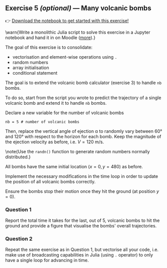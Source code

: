 <!--This file was generated, do not modify it.-->
## Exercise 5 _(optional)_ — **Many volcanic bombs**

👉 [Download the notebook to get started with this exercise!](https://github.com/eth-vaw-glaciology/course-101-0250-00/blob/main/notebooks/lecture1_ex5.ipynb)

\warn{Write a monolithic Julia script to solve this exercise in a Jupyter notebook and hand it in on Moodle ([more](/homework)).}

The goal of this exercise is to consolidate:
- vectorisation and element-wise operations using `.`
- random numbers
- array initialisation
- conditional statement

The goal is to extend the volcanic bomb calculator (exercise 3) to handle `nb` bombs.

To do so, start from the script you wrote to predict the trajectory of a single volcanic bomb and extend it to handle `nb` bombs.

Declare a new variable for the number of volcanic bombs

````julia:ex1
nb = 5 # number of volcanic bombs
````

Then, replace the vertical angle of ejection α to randomly vary between 60° and 120° with respect to the horizon for each bomb. Keep the magnitude of the ejection velocity as before, i.e. $V=120$ m/s.

\note{Use the `randn()` function to generate random numbers normally distributed.}

All bombs have the same initial location $(x=0, y=480)$ as before.

Implement the necessary modifications in the time loop in order to update the position of all volcanic bombs correctly.

Ensure the bombs stop their motion once they hit the ground (at position $y=0$).

### Question 1

Report the total time it takes for the last, out of 5, volcanic bombs to hit the ground and provide a figure that visualise the bombs' overall trajectories.

### Question 2

Repeat the same exercise as in Question 1, but vectorise all your code, i.e. make use of broadcasting capabilities in Julia (using `.` operator) to only have a single loop for advancing in time.

